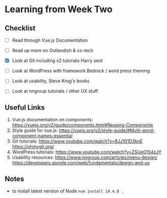 <h1>Learning from Week Two</h1> 

<h2>Checklist</h2>

- [ ] Read through Vue.js Documentation
- [ ] Read up more on Outlandish & co-tech
- [x] Look at Git including x2 tutorials Harry sent
- [ ] Look at WordPress with framework Bedrock / word press theming 
- [ ] Look at usability, Steve Krug's books 
- [ ] Look at nngroup tutorials / other UX stuff


<h2>Useful Links</h2>

1. Vue.js documentation on components: https://vuejs.org/v2/guide/components.html#Reusing-Components
2. Style guide for vue.js: https://vuejs.org/v2/style-guide/#Multi-word-component-names-essential
3. Git tutorials:  https://www.youtube.com/watch?v=8JJ101D3knE https://ohmygit.org/ 
4. WordPress tutorials:  https://www.youtube.com/watch?v=ZSUe01S4zJY 
5. Usability resources: https://www.nngroup.com/articles/menu-design/  https://developers.google.com/web/fundamentals/design-and-ux

<h2>Notes</h2>

* to install latest version of Node `nvm install 14.4.0 .` 

